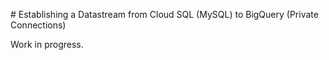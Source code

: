 # Establishing a Datastream from Cloud SQL (MySQL) to BigQuery (Private Connections)

Work in progress. 
